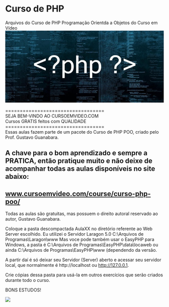 # Curso de PHP
Arquivos do Curso de PHP Programação Orientda a Objetos do Curso em Vídeo
![PHP](../img_php.jpg 'PHP') <br>

================================== <br>
SEJA BEM-VINDO AO CURSOEMVIDEO.COM <br>
Cursos GRATIS feitos com QUALIDADE <br>
================================== <br>
Essas aulas fazem parte de um pacote do Curso de PHP POO, criado pelo Prof. Gustavo Guanabara. 

A chave para o bom aprendizado e sempre a PRATICA, então pratique muito e não deixe de acompanhar todas as aulas disponíveis no site abaixo:
------------------------------------------------
www.cursoemvideo.com/course/curso-php-poo/
------------------------------------------------
Todas as aulas são gratuitas, mas possuem o direito autoral reservado  ao autor, Gustavo Guanabara.

Coloque a pasta descompactada AulaXX no diretório referente ao Web Server escolhido.
Eu utilizei o Servidor Laragon 5.0  C:\Arquivos de Programas\Laragon\www
Mas voce pode também usar o EasyPHP para Windows, a pasta é C:\Arquivos de Programas\EasyPHP\data\locaweb ou ainda  C:\Arquivos de Programas\EasyPHP\www (dependendo da versão.

A partir daí é só deixar seu Servidor (Server) aberto e acessar seu servidor local, que normalmente é http://localhost ou http://127.0.0.1.

Crie cópias dessa pasta para usá-la em outros exercícios que serão criados durante todo o curso.

BONS ESTUDOS!

<img src="https://img.shields.io/static/v1?label=DEV&message=Darcisio Almeida&color=7159c1&style=for-the-badge&logo=ghost"/>
